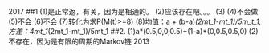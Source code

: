 2017
##1
(1)是正常返，有关，因为是相通的。
(2)应该存在吧。。。
(3)
(4)不会做
(5)不会
(6)不会
(7)转化为求P(M(t)>=8)
(8)均值：a + (b-a)*(2mt_1-mt_1)/5m_t_1, 方差：4mt_1*(2mt_1-mt_1)/5mt_1
##2.
(1)a*(0.5,0,0,0.5)+(1-a)*(0,0.5,0.5,0)
(2)不存在，因为是有限的周期的Markov链
2013

